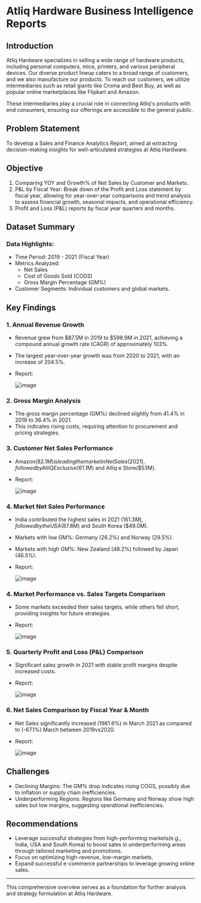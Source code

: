 # Atliq Hardware Business Intelligence Reports
## Introduction
Atliq Hardware specializes in selling a wide range of hardware products, including personal computers, mice, printers, and various peripheral devices. Our diverse product lineup caters to a broad range of customers, and we also manufacture our products. To reach our customers, we utilize intermediaries such as retail giants like Croma and Best Buy, as well as popular online marketplaces like Flipkart and Amazon.

These intermediaries play a crucial role in connecting Atliq's products with end consumers, ensuring our offerings are accessible to the general public.

## Problem Statement
To develop a Sales and Finance Analytics Report, aimed at extracting decision-making insights for well-articulated strategies at Atliq Hardware.

## Objective
1. Comparing YOY and Growth% of Net Sales by Customer and Markets.
2. P&L by Fiscal Year: Break down of the Profit and Loss statement by fiscal year, allowing for year-over-year comparisons and trend analysis to assess financial growth, seasonal impacts, and operational efficiency.
3. Profit and Loss (P&L) reports by fiscal year quarters and months.

## Dataset Summary
### Data Highlights:
- Time Period: 2019 - 2021 (Fiscal Year)
- Metrics Analyzed:
   - Net Sales
   - Cost of Goods Sold (COGS)
   - Gross Margin Percentage (GM%)
- Customer Segments: Individual customers and global markets.

## Key Findings
### 1. Annual Revenue Growth
   - Revenue grew from $87.5M in 2019 to $598.9M in 2021, achieving a compound annual growth rate (CAGR) of approximately 103%.
   - The largest year-over-year growth was from 2020 to 2021, with an increase of 204.5%.
   - Report:

      ![image](https://github.com/user-attachments/assets/fb791d09-1e7e-4c01-bfb6-5370c608ab1b)

### 2. Gross Margin Analysis
   - The gross margin percentage (GM%) declined slightly from 41.4% in 2019 to 36.4% in 2021.
   - This indicates rising costs, requiring attention to procurement and pricing strategies.

### 3. Customer Net Sales Performance
   - Amazon($82.1M) is leading the market in Net Sales (2021), followed by AtliQ Exclusive($61.1M) and Atliq e Store($53M).
   - Report:

      ![image](https://github.com/user-attachments/assets/f3886ba5-e835-41e9-aac5-e487322f797c)


### 4. Market Net Sales Performance
   - India contributed the highest sales in 2021 ($161.3M), followed by the USA ($87.8M) and South Korea ($49.0M).
   - Markets with low GM%: Germany (26.2%) and Norway (29.5%).
   - Markets with high GM%: New Zealand (48.2%) followed by Japan (46.5%).
   - Report:

      ![image](https://github.com/user-attachments/assets/5741fc45-8295-4f22-bd9e-a1dab5c080f3)

### 4. Market Performance vs. Sales Targets Comparison
   - Some markets exceeded their sales targets, while others fell short, providing insights for future strategies.
   - Report:

      ![image](https://github.com/user-attachments/assets/a73d3fa7-2f70-4dc6-978d-b409f92d458f)

### 5. Quarterly Profit and Loss (P&L) Comparison
   - Significant sales growth in 2021 with stable profit margins despite increased costs.
   - Report:

      ![image](https://github.com/user-attachments/assets/751cdccb-eecb-4e52-80e5-fe6fcfc45949)

### 6. Net Sales Comparison by Fiscal Year & Month
   - Net Sales significantly increased (1981.6%) in March 2021 as compared to (-67.1%) March between 2019vs2020.
   - Report:

      ![image](https://github.com/user-attachments/assets/6ae9895e-2df5-4773-a843-1ff249c152a7)

## Challenges
 - Declining Margins: The GM% drop indicates rising COGS, possibly due to inflation or supply chain inefficiencies.
 - Underperforming Regions: Regions like Germany and Norway show high sales but low margins, suggesting operational inefficiencies.

## Recommendations
- Leverage successful strategies from high-performing markets(e.g., India, USA and South Korea) to boost sales in underperforming areas through tailored marketing and promotions.
- Focus on optimizing high-revenue, low-margin markets.
- Expand successful e-commerce partnerships to leverage growing online sales.
--- 
This comprehensive overview serves as a foundation for further analysis and strategy formulation at Atliq Hardware.

